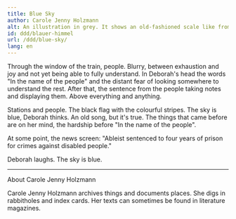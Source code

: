 ```yaml
---
title: Blue Sky
author: Carole Jenny Holzmann
alt: An illustration in grey. It shows an old-fashioned scale like from an illustration of Justitia, the goddess of Justice. Additionally, there is a paragraph symbol on it. The scale is in balance.
id: ddd/blauer-himmel
url: /ddd/blue-sky/
lang: en
---
```


Through the window of the train, people. Blurry, between exhaustion and joy and not yet being able to fully understand. In Deborah's head the words "In the name of the people" and the distant fear of looking somewhere to understand the rest. After that, the sentence from the people taking notes and displaying them. Above everything and anything.

Stations and people. The black flag with the colourful stripes. The sky is blue, Deborah thinks. An old song, but it's true. The things that came before are on her mind, the hardship before "In the name of the people".

At some point, the news screen: "Ableist sentenced to four years of prison for crimes against disabled people."

Deborah laughs. The sky is blue.

---

About Carole Jenny Holzmann

Carole Jenny Holzmann archives things and documents places. She digs in rabbitholes and index cards. Her texts can sometimes be found in literature magazines.